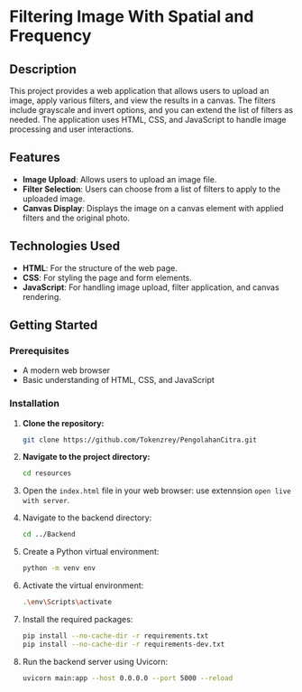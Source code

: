 # Filtering Image With Spatial and Frequency

## Description

This project provides a web application that allows users to upload an image, apply various filters, and view the results in a canvas. The filters include grayscale and invert options, and you can extend the list of filters as needed. The application uses HTML, CSS, and JavaScript to handle image processing and user interactions.

## Features

- **Image Upload**: Allows users to upload an image file.
- **Filter Selection**: Users can choose from a list of filters to apply to the uploaded image.
- **Canvas Display**: Displays the image on a canvas element with applied filters and the original photo.

## Technologies Used

- **HTML**: For the structure of the web page.
- **CSS**: For styling the page and form elements.
- **JavaScript**: For handling image upload, filter application, and canvas rendering.

## Getting Started

### Prerequisites

- A modern web browser
- Basic understanding of HTML, CSS, and JavaScript

### Installation

1. **Clone the repository:**
   ```bash
   git clone https://github.com/Tokenzrey/PengolahanCitra.git
   ```
    
2. **Navigate to the project directory:**
   ```bash
   cd resources
   ```

3. Open the `index.html` file in your web browser: use extennsion `open live with server`.
4. Navigate to the backend directory:
   ```bash
   cd ../Backend
   ```

5. Create a Python virtual environment:
   ```bash
   python -m venv env
   ```

6. Activate the virtual environment:
   ```bash
   .\env\Scripts\activate
   ```

7. Install the required packages:
   ```bash
   pip install --no-cache-dir -r requirements.txt 
   pip install --no-cache-dir -r requirements-dev.txt
   ```

8. Run the backend server using Uvicorn:
   ```bash
   uvicorn main:app --host 0.0.0.0 --port 5000 --reload
   ```